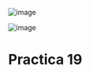 ![image](https://github.com/AxAmaro09/Practica-19/assets/148808039/2936c639-cea1-4b9f-bcfa-086035fe7975)

![image](https://github.com/AxAmaro09/Practica-19/assets/148808039/abe5d5e5-4578-4cda-90f9-eabb4bc5effe)
# Practica 19
